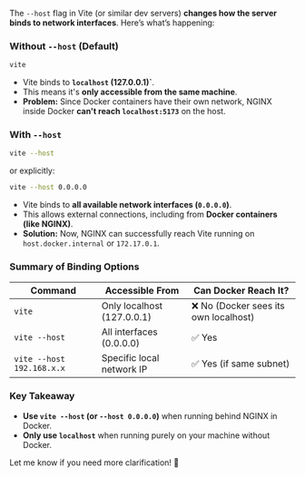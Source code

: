 The `--host` flag in Vite (or similar dev servers) **changes how the server binds to network interfaces**. Here’s what’s happening:

### **Without `--host` (Default)**
```sh
vite
```
- Vite binds to **`localhost` (127.0.0.1)`**.
- This means it's **only accessible from the same machine**.
- **Problem:** Since Docker containers have their own network, NGINX inside Docker **can't reach `localhost:5173`** on the host.

### **With `--host`**
```sh
vite --host
```
or explicitly:
```sh
vite --host 0.0.0.0
```
- Vite binds to **all available network interfaces (`0.0.0.0`)**.
- This allows external connections, including from **Docker containers (like NGINX)**.
- **Solution:** Now, NGINX can successfully reach Vite running on `host.docker.internal` or `172.17.0.1`.

### **Summary of Binding Options**
| **Command**              | **Accessible From**              | **Can Docker Reach It?** |
|--------------------------|---------------------------------|-------------------------|
| `vite`                   | Only localhost (127.0.0.1)      | ❌ No (Docker sees its own localhost) |
| `vite --host`            | All interfaces (0.0.0.0)       | ✅ Yes |
| `vite --host 192.168.x.x`| Specific local network IP      | ✅ Yes (if same subnet) |

### **Key Takeaway**
- **Use `vite --host` (or `--host 0.0.0.0`)** when running behind NGINX in Docker.
- **Only use `localhost`** when running purely on your machine without Docker.

Let me know if you need more clarification! 🚀
